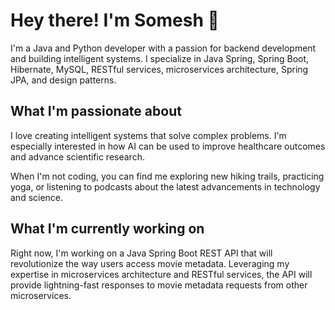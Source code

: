 <h1>Hey there! I'm Somesh 👋</h1>

I'm a Java and Python developer with a passion for backend development and building intelligent systems. I specialize in Java Spring, Spring Boot, Hibernate, MySQL, RESTful services, microservices architecture, Spring JPA, and design patterns.

<h2>What I'm passionate about</h2>

I love creating intelligent systems that solve complex problems. I'm especially interested in how AI can be used to improve healthcare outcomes and advance scientific research.

When I'm not coding, you can find me exploring new hiking trails, practicing yoga, or listening to podcasts about the latest advancements in technology and science.

<h2>What I'm currently working on</h2>

Right now, I'm working on a Java Spring Boot REST API that will revolutionize the way users access movie metadata. Leveraging my expertise in microservices architecture and RESTful services, the API will provide lightning-fast responses to movie metadata requests from other microservices.

<!---
someshvemula/someshvemula is a ✨ special ✨ repository because its `README.md` (this file) appears on your GitHub profile.
You can click the Preview link to take a look at your changes.
--->
